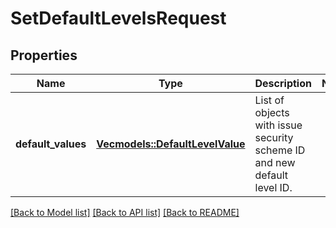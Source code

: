# SetDefaultLevelsRequest

## Properties

Name | Type | Description | Notes
------------ | ------------- | ------------- | -------------
**default_values** | [**Vec<models::DefaultLevelValue>**](DefaultLevelValue.md) | List of objects with issue security scheme ID and new default level ID. | 

[[Back to Model list]](../README.md#documentation-for-models) [[Back to API list]](../README.md#documentation-for-api-endpoints) [[Back to README]](../README.md)


